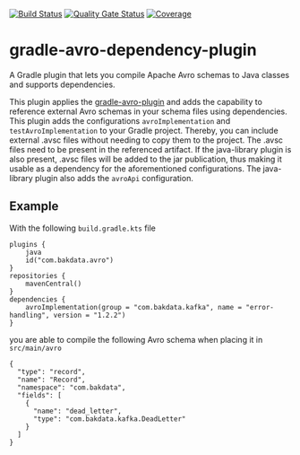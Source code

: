 [![Build Status](https://dev.azure.com/bakdata/public/_apis/build/status/bakdata.gradle-avro-dependency-plugin?repoName=bakdata%2Fgradle-avro-dependency-plugin&branchName=main)](https://dev.azure.com/bakdata/public/_build/latest?definitionId=29&repoName=bakdata%2Fgradle-avro-dependency-plugin&branchName=main)
[![Quality Gate Status](https://sonarcloud.io/api/project_badges/measure?project=com.bakdata.gradle%3Agradle-avro-dependency-plugin&metric=alert_status)](https://sonarcloud.io/summary/new_code?id=com.bakdata.gradle%3Agradle-avro-dependency-plugin)
[![Coverage](https://sonarcloud.io/api/project_badges/measure?project=com.bakdata.gradle%3Agradle-avro-dependency-plugin&metric=coverage)](https://sonarcloud.io/summary/new_code?id=com.bakdata.gradle%3Agradle-avro-dependency-plugin)

# gradle-avro-dependency-plugin
A Gradle plugin that lets you compile Apache Avro schemas to Java classes and supports dependencies.

This plugin applies the [gradle-avro-plugin](https://github.com/davidmc24/gradle-avro-plugin)
and adds the capability to reference external Avro schemas in your schema files using dependencies.
This plugin adds the configurations `avroImplementation` and `testAvroImplementation` to your Gradle project.
Thereby, you can include external .avsc files without needing to copy them to the project.
The .avsc files need to be present in the referenced artifact.
If the java-library plugin is also present, .avsc files will be added to the jar publication,
thus making it usable as a dependency for the aforementioned configurations.
The java-library plugin also adds the `avroApi` configuration.

## Example
With the following `build.gradle.kts` file
```
plugins {
    java
    id("com.bakdata.avro")
}
repositories {
    mavenCentral()
}
dependencies {
    avroImplementation(group = "com.bakdata.kafka", name = "error-handling", version = "1.2.2")
}
```
you are able to compile the following Avro schema when placing it in `src/main/avro`
```
{
  "type": "record",
  "name": "Record",
  "namespace": "com.bakdata",
  "fields": [
    {
      "name": "dead_letter",
      "type": "com.bakdata.kafka.DeadLetter"
    }
  ]
}
```